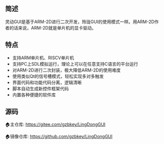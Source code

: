 ## 简述
灵动GUI是基于ARM-2D进行二次开发，玲珑GUI的使用模式一样。用ARM-2D作者的话来说，ARM-2D就是单片机的显卡驱动。

## 特点
* 支持ARM单片机、RISCV单片机
* 支持PC上SDL模拟运行，理论上可以在任意支持C语言的平台运行
* 对ARM-2D进行二次封装，极大降低ARM-2D的使用难度
* 使用类似Qt的信号槽模式，轻松实现多对多触发
* 界面代码和功能代码分离，逻辑清晰
* 脚本自动生成新控件框架代码
* 内置各种便捷的软件库

## 源码
🏠️主仓库: https://gitee.com/gzbkey/LingDongGUI

🏠️镜像仓库: https://github.com/gzbkey/LingDongGUI


